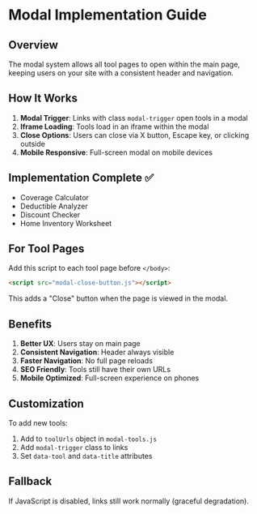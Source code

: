 # Modal Implementation Guide

## Overview
The modal system allows all tool pages to open within the main page, keeping users on your site with a consistent header and navigation.

## How It Works
1. **Modal Trigger**: Links with class `modal-trigger` open tools in a modal
2. **Iframe Loading**: Tools load in an iframe within the modal
3. **Close Options**: Users can close via X button, Escape key, or clicking outside
4. **Mobile Responsive**: Full-screen modal on mobile devices

## Implementation Complete ✅
- Coverage Calculator
- Deductible Analyzer  
- Discount Checker
- Home Inventory Worksheet

## For Tool Pages
Add this script to each tool page before `</body>`:
```html
<script src="modal-close-button.js"></script>
```

This adds a "Close" button when the page is viewed in the modal.

## Benefits
1. **Better UX**: Users stay on main page
2. **Consistent Navigation**: Header always visible
3. **Faster Navigation**: No full page reloads
4. **SEO Friendly**: Tools still have their own URLs
5. **Mobile Optimized**: Full-screen experience on phones

## Customization
To add new tools:
1. Add to `toolUrls` object in `modal-tools.js`
2. Add `modal-trigger` class to links
3. Set `data-tool` and `data-title` attributes

## Fallback
If JavaScript is disabled, links still work normally (graceful degradation).